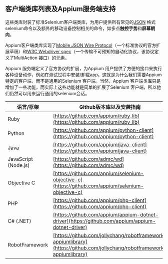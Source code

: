 ## 客户端类库列表及Appium服务端支持

这些类库封装了标准Selenium客户端类库，为用户提供所有常见的[JSON](https://w3c.github.io/webdriver/webdriver-spec.html) 格式selenium命令以及额外的移动设备控制相关的命令，如多点**触控手势**和**屏幕朝向**。

Appium客户端类库实现了[Mobile JSON Wire Protocol](https://code.google.com/p/selenium/source/browse/spec-draft.md?repo=mobile)（一个标准协议的官方扩展草稿）和[W3C Webdriver spec](https://dvcs.w3.org/hg/webdriver/raw-file/default/webdriver-spec.html)（一个传输不可预知的自动化协议，该协议定义了MultiAction 接口）的元素。

Appium 服务端定义了官方协议的扩展，为Appium 用户提供了方便的接口来执行各种设备动作，例如在测试过程中安装/卸载app。这就是为什么我们需要Appium 特定的客户端，而不是通用的Selenium 客户端。当然，Appium 客户端类库只是增加了一些功能，而实际上这些功能就是简单的扩展了Selenium 客户端，所以他们仍然可以用来运行通用的selenium会话。


语言/框架 | Github版本库以及安装指南 |
----- | ----- |
Ruby | [https://github.com/appium/ruby_lib](https://github.com/appium/ruby_lib)
Python | [https://github.com/appium/python-client](https://github.com/appium/python-client)
Java | [https://github.com/appium/java-client](https://github.com/appium/java-client)
JavaScript (Node.js) | [https://github.com/admc/wd](https://github.com/admc/wd)
Objective C | [https://github.com/appium/selenium-objective-c](https://github.com/appium/selenium-objective-c)
PHP | [https://github.com/appium/php-client](https://github.com/appium/php-client)
C# (.NET) | [https://github.com/appium/appium-dotnet-driver](https://github.com/appium/appium-dotnet-driver)
RobotFramework | [https://github.com/jollychang/robotframework-appiumlibrary](https://github.com/jollychang/robotframework-appiumlibrary)
